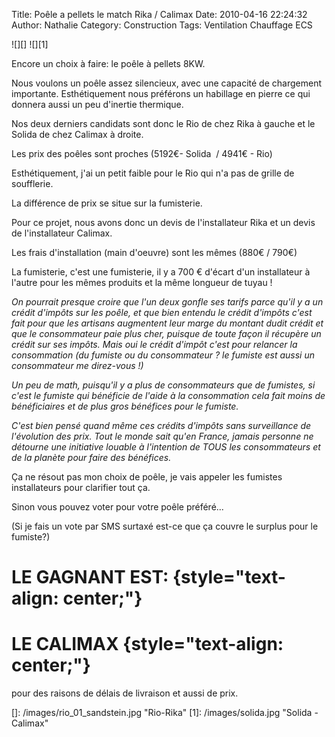 Title: Poêle a pellets le match Rika / Calimax
Date: 2010-04-16 22:24:32
Author: Nathalie
Category: Construction
Tags: Ventilation Chauffage ECS

![][] ![][1]

Encore un choix à faire: le poêle à pellets 8KW.

Nous voulons un poêle assez silencieux, avec une capacité de chargement
importante. Esthétiquement nous préférons un habillage en pierre ce qui
donnera aussi un peu d'inertie thermique.

Nos deux derniers candidats sont donc le Rio de chez Rika à gauche et le
Solida de chez Calimax à droite.

Les prix des poêles sont proches (5192€- Solida  / 4941€ - Rio)

Esthétiquement, j'ai un petit faible pour le Rio qui n'a pas de grille
de soufflerie.

La différence de prix se situe sur la fumisterie.

Pour ce projet, nous avons donc un devis de l'installateur Rika et un
devis de l'installateur Calimax.

Les frais d'installation (main d'oeuvre) sont les mêmes (880€ / 790€)

La fumisterie, c'est une fumisterie, il y a 700 € d'écart d'un
installateur à l'autre pour les mêmes produits et la même longueur de
tuyau !

*On pourrait presque croire que l'un deux gonfle ses tarifs parce qu'il
y a un crédit d'impôts sur les poêle, et que bien entendu le crédit
d'impôts c'est fait pour que les artisans augmentent leur marge du
montant dudit crédit et que le consommateur paie plus cher, puisque de
toute façon il récupère un crédit sur ses impôts. Mais oui le crédit
d'impôt c'est pour relancer la consommation (du fumiste ou du
consommateur ? le fumiste est aussi un consommateur me direz-vous !)*

*Un peu de math, puisqu'il y a plus de consommateurs que de fumistes, si
c'est le fumiste qui bénéficie de l'aide à la consommation cela fait
moins de bénéficiaires et de plus gros bénéfices pour le fumiste.*

*C'est bien pensé quand même ces crédits d'impôts sans surveillance de
l'évolution des prix. Tout le monde sait qu'en France, jamais personne
ne détourne une initiative louable à l'intention de TOUS les
consommateurs et de la planète pour faire des bénéfices.*

Ça ne résout pas mon choix de poêle, je vais appeler les fumistes
installateurs pour clarifier tout ça.

Sinon vous pouvez voter pour votre poêle préféré...

(Si je fais un vote par SMS surtaxé est-ce que ça couvre le surplus pour
le fumiste?)

LE GAGNANT EST: {style="text-align: center;"}
===============

LE CALIMAX {style="text-align: center;"}
==========

pour des raisons de délais de livraison et aussi de prix.

  []: /images/rio_01_sandstein.jpg "Rio-Rika"
  [1]: /images/solida.jpg "Solida - Calimax"
